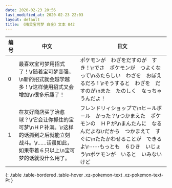 ```yaml
---
date: 2020-02-23 20:56
last_modified_at: 2020-02-23 22:03
layout: default
title: 《精灵宝可梦 白金》文本 042
---
```

| 编号 | 中文 | 日文 |
| ---- | ---- | ---- |
| 0 | 最喜欢宝可梦用招式了！\r随着宝可梦变强，\n新的招式就会越学越多！\r这样使用招式又会增加\n很多乐趣了！ | ポケモンが　わざをだすのが　すき！\rでさ　ポケモンが　つよくなって\nあたらしい　わざを　おぼえるだろ！\rそうすると　わざを　だすのが\nまた　たのしく　なっちゃうんだよ！ |
| 1 | 在友好商店买了治愈球？\r它会让你抓住的宝可梦\nＨＰ补满。\r这样的话抓到之后就能立刻战斗。\r……话虽如此，如果带着６只以上\n宝可梦的话就没什么用了。 | フレンドリィショップで\nヒ－ルボ－ル　かった？\rつかまえた　ポケモンの　ＨＰが\nまんたんに　なるんだよね\rだから　つかまえて　すぐに\nたたかわせることが　できるよ\r⋯⋯もっとも　６ひき　いじょう\nポケモンが　いると　いみないけど |
{: .table .table-bordered .table-hover .xz-pokemon-text .xz-pokemon-text-Pt }